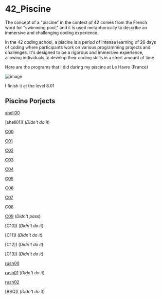 # 42_Piscine

The concept of a "piscine" in the context of 42 comes from the French word for "swimming pool," and it is used metaphorically to describe an immersive and challenging coding experience.

In the 42 coding school, a piscine is a period of intense learning of 26 days of coding where participants work on various programming projects and challenges. It's designed to be a rigorous and immersive experience, allowing individuals to develop their coding skills in a short amount of time

Here are the programs that i did during my piscine at Le Havre (France)

![image](https://github.com/KoganeShiro/42_Cursus/assets/126095786/071586ed-7348-4214-ac82-375dcf801f71)

I finish it at the level 8.01

## Piscine Porjects
[shell00](https://github.com/KoganeShiro/42_Cursus/tree/main/42Piscine/shell00)

[shell01]( (*Didn't do it*)


[C00](https://github.com/KoganeShiro/42_Cursus/tree/main/42Piscine/c00)

[C01](https://github.com/KoganeShiro/42_Cursus/tree/main/42Piscine/c01)

[C02](https://github.com/KoganeShiro/42_Cursus/tree/main/42Piscine/c02)

[C03](https://github.com/KoganeShiro/42_Cursus/tree/main/42Piscine/c03)

[C04](https://github.com/KoganeShiro/42_Cursus/tree/main/42Piscine/c04)

[C05](https://github.com/KoganeShiro/42_Cursus/tree/main/42Piscine/c05)

[C06](https://github.com/KoganeShiro/42_Cursus/tree/main/42Piscine/c06)

[C07](https://github.com/KoganeShiro/42_Cursus/tree/main/42Piscine/c07)

[C08](https://github.com/KoganeShiro/42_Cursus/tree/main/42Piscine/c08)

[C09](https://github.com/KoganeShiro/42_Cursus/tree/main/42Piscine/c09) (*Didn't pass*)

[C10]( (*Didn't do it*)

[C11]( (*Didn't do it*)

[C12]( (*Didn't do it*)

[C13]( (*Didn't do it*)


[rush00](https://github.com/KoganeShiro/42_Cursus/tree/main/42Piscine/rush00/ex00)

[rush01]() (*Didn't do it*)

[rush02](https://github.com/KoganeShiro/42_Cursus/tree/main/42Piscine/rush02/ex00)

[BSQ]( (*Didn't do it*)
